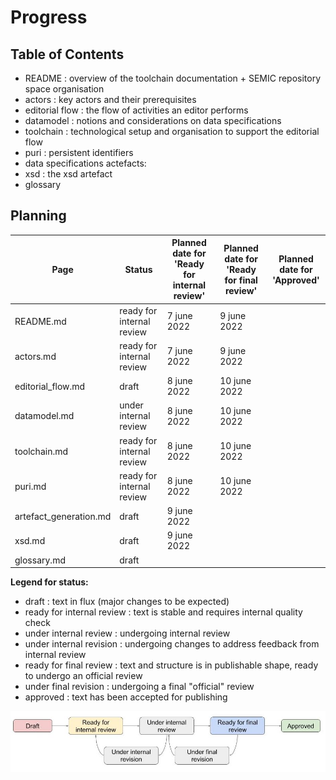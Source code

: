 # Progress 

## Table of Contents

 - README : overview of the toolchain documentation + SEMIC repository space organisation 
 - actors : key actors and their prerequisites
 - editorial flow : the flow of activities an editor performs
 - datamodel : notions and considerations on data specifications
 - toolchain : technological setup and organisation to support the editorial flow
 - puri : persistent identifiers
 - data specifications actefacts:
 - xsd : the xsd artefact
 - glossary 

## Planning

| Page | Status| Planned date for<BR>'Ready for internal review' | Planned date for<BR>'Ready for final review' | Planned date for <BR>'Approved' |
| ---- | ---- | ---- | ---- | ---- | 
| README.md | ready for internal review | 7 june 2022 | 9 june 2022 | |
| actors.md | ready for internal review | 7 june 2022 | 9 june 2022 | |
| editorial_flow.md | draft | 8 june 2022 | 10 june 2022 | |
| datamodel.md | under internal review |  8 june 2022 | 10 june 2022 | |
| toolchain.md | ready for internal review |  8 june 2022 | 10 june 2022 | |
| puri.md | ready for internal review | 8 june 2022 | 10 june 2022 | |
| artefact_generation.md | draft | 9 june 2022 | | |
| xsd.md | draft  | 9 june 2022 | |
| glossary.md | draft | |



**Legend for status:**

 - draft : text in flux (major changes to be expected)
 - ready for internal review : text is stable and requires internal quality check
 - under internal review : undergoing internal review
 - under internal revision : undergoing changes to address feedback from internal review
 - ready for final review : text and structure is in publishable shape, ready to undergo an official review
 - under final revision : undergoing a final "official" review
 - approved : text has been accepted for publishing

![status-change-overview.jpg](./images/status-change-overview.jpg)
